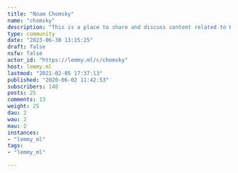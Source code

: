 ```yaml
---
title: "Noam Chomsky" 
name: "chomsky"
description: "This is a place to share and discuss content related to History, Politics, Media, Anarchism, Linguistics, Cognitive Science, Free Speech and everything else by people familiar with, or interested in learning about, Noam Chomsky."
type: community
date: "2023-06-30 13:15:25"
draft: false
nsfw: false
actor_id: "https://lemmy.ml/c/chomsky"
host: lemmy.ml
lastmod: "2021-02-05 17:37:13"
published: "2020-06-02 11:42:53"
subscribers: 148
posts: 25
comments: 13
weight: 25
dau: 2
wau: 2
mau: 2
instances:
- "lemmy_ml"
tags: 
- "lemmy_ml"

---
```

